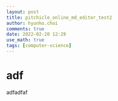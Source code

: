 ```yaml
---
layout: post
title: pitchicle_online_md_editor_test2
author: hyunho.choi
comments: true
date: 2022-02-20 12:29
use_math: true
tags: [computer-science]
---
```

# adf

adfadfaf

